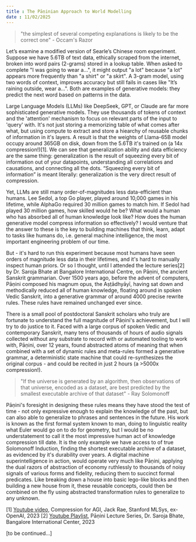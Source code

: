 ```yaml
---
title : The Pāṇinian Approach to World Modelling
date : 11/02/2025
---
```

> "the simplest of several competing explanations is likely to be the correct one" - Occam's Razor

Let’s examine a modified version of Searle’s Chinese room experiment. Suppose we have 5.6TB of text data, ethically scraped from the internet, broken into word pairs (2-grams) stored in a lookup table. When asked to complete "I was going to wear a...", it might output "a lot" because "a lot" appears more frequently than "a shirt" or "a skirt". A 3-gram model, using two words of context, improves accuracy but still fails in cases like "It’s raining outside, wear a...". Both are examples of generative models: they predict the next word based on patterns in the data.

Large Language Models (LLMs) like DeepSeek, GPT, or Claude are far more sophisticated generative models. They use thousands of tokens of context and the 'attention' mechanism to focus on relevant parts of the input to 'query' with.  It's not just storing a memorizing table of what comes after what, but using compute to extract and store a hiearchy of reusable chunks of information in it's layers. A result is that the weights of Llama-65B model occupy around 365GB on disk, down from the 5.6TB it's trained on (a 14x compression!)[1]. We can see that generalization ability and data efficiency are the same thing: generalization is the result of squeezing every bit of information out of your datapoints, understanding all correlations and causations, and connecting all the dots. “Squeezing every bit of information” is meant literally: generalization is the very direct result of compression. 

Yet, LLMs are still many order-of-magnitudes less data-efficient than humans. Lee Sedol, a top Go player, played around 10,000 games in his lifetime, while AlphaGo required 30 million games to match him. If Sedol had played 30 million games, how skilled would he be? What would a human who has absorbed all of human knowledge look like? How does the human generative model compress information so effectively? I would venture that the answer to these is the key to building machines that think, learn, adapt to tasks like humans do, i.e. general machine intelligence, the most important engineering problem of our time.

But - it's hard to run this experiment because most humans have seen orders of magnitude less data in their lifetimes, and it's hard to manually inspect human priors. Or so I thought, until I attended the lecture series[2] by Dr. Saroja Bhate at Bangalore International Centre, on Pāṇini, the ancient Sanskrit grammarian. Over 1500 years ago, before the advent of computers, Pāṇini composed his magnum opus, the Aṣṭādhyāyī, having sat down and methodically reduced all of human knowledge, floating around in spoken Vedic Sanskrit, into a generative grammar of around 4000 precise rewrite rules. These rules have remained unchanged ever since.

There is a small pool of postdoctoral Sanskrit scholars who truly are fortunate to understand the full magnitude of Pāṇini's achievement, but I will try to do justice to it. Faced with a large corpus of spoken Vedic and contemporary Sanskrit, many tens of thousands of hours of audio signals collected without any substrate to record with or automated tooling to work with, Pāṇini, over 12 years, found abstracted atoms of meaning that when combined with a set of dynamic rules and meta-rules formed a generative grammar, a deterministic state machine that could re-synthesizes the original corpus - and could be recited in just 2 hours (a >5000x compression!).  

> "If the universe is generated by an algorithm, then observations of that universe, encoded as a dataset, are best predicted by the smallest executable archive of that dataset" - Ray Solomonoff

Pāṇini's foresight in designing these rules means they have stood the test of time - not only expressive enough to explain the knowledge of the past, but can also able to generalize to phrases and sentences in the future. His work is known as the first formal system known to man, doing to linguistic reality what Euler would go on to do for geometry, but I would be no understatement to call it the most impressive human act of knowledge compression till date. It is the only example we have access to of true Solomonoff Induction, finding the shortest executable archive of a dataset, as evidenced by it's durability over years. A digital machine superintelligence in action, would operate very much like Pāṇini, applying the dual razors of abstraction of economy ruthlessly to thousands of noisy signals of various forms and fidelity, reducing them to succinct formal predicates. Like breaking down a house into basic lego-like blocks and then building a new house from it, these reusable concepts, could then be combined on the fly using abstracted transformation rules to generalize to any unknown. 

[1] [Youtube video](https://www.youtube.com/watch?v=dO4TPJkeaaU), Compression for AGI, Jack Rae, Stanford MLSys, ex-OpenAI, 2023
[2] [Youtube Playlist](https://www.youtube.com/playlist?list=PLsAPTmdVuspykLNnjs1_zQKRMqRRfDr2R), Pāṇini Lecture Series, Dr. Saroja Bhate, Bangalore International Center, 2023

[to be continued...]
